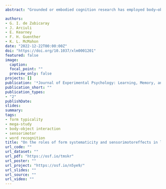 ```yaml
---
abstract: "Grounded or embodied cognition research has employed body–object interaction (BOI; e.g., Pexman et al., 2019) ratings to investigate sensorimotor effects during language processing. We investigated relationships between BOI ratings and nonarbitrary statistical mappings between words’ phonological forms and their syntactic category in English; i.e., form systematicity. In Study 1, principal components analysis revealed that BOI and form systematicity measures load on a common component, indicating they convey similar information about the probability of a word belonging to a particular syntactic category. In Studies 2, 3, and 4, form systematicity measures were stronger predictors of English Lexicon Project (ELP; Balota et al., 2007), Auditory English Lexicon Project (AELP; Goh et al., 2020), and English Crowdsourcing Project (ECP; Mandera et al., 2020) performance than BOI. In Study 5, BOI was a stronger predictor of performance from the Calgary Semantic Decision Project (CSDP; Pexman et al., 2017) than form systematicity. In Study 6, only form systematicity significantly predicted performance from the LinguaPix object naming megastudy (Krautz & Keuleers, 2022). Together, these results demonstrate that nonarbitrary statistical relationships in the form of mappings between ortho-phonological information and meaning are accessed automatically during language processing; i.e., even when syntactic category is not relevant to the task, and that sensorimotor simulation mechanisms are only strongly engaged when explicitly demanded by the task. We discuss the implications of these findings for proposals of embodied or grounded cognition and interpretations of neuroimaging data from word recognition tasks."

authors:
- G. I. de Zubicaray
- J. Arciuli
- E. Kearney
- F. H. Guenther
- K. L. McMahon
date: "2022-12-22T00:00:00Z"
doi: "https://doi.org/10.1037/xlm0001201"
featured: false
image:
  caption: 
  focal_point: ""
  preview_only: false
projects: []
publication: '*Journal of Experimental Psychology: Learning, Memory, and Cognition*'
publication_short: ""
publication_types:
- "2"
publishDate:
slides: 
summary:
tags:
- form typicality
- mega-study
- body-object interaction
- sensorimotor
- word recognition
title: "On the roles of form systematicity and sensorimotoreffects in language processing"
url_code: ""
url_dataset: ""
url_pdf: "https://osf.io/tmskr"
url_poster: ""
url_project: "https://osf.io/n5ye9/"
url_slides: ""
url_source: ""
url_video: ""
---
```

